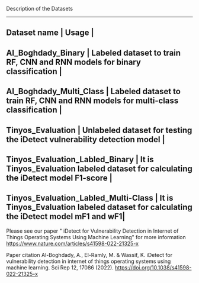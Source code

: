 Description of the Datasets

-----------------------------------------------------------------------------------------------------------------------------
Dataset name                         |                                Usage                                                 |
-----------------------------------------------------------------------------------------------------------------------------
Al_Boghdady_Binary                   | Labeled dataset to train RF, CNN and RNN models for binary classification            |
-----------------------------------------------------------------------------------------------------------------------------
Al_Boghdady_Multi_Class              | Labeled dataset to train RF, CNN and RNN models for multi-class classification       |
-----------------------------------------------------------------------------------------------------------------------------
Tinyos_Evaluation                    | Unlabeled dataset for testing the iDetect vulnerability detection model              |
-----------------------------------------------------------------------------------------------------------------------------
Tinyos_Evaluation_Labled_Binary      | It is Tinyos_Evaluation labeled dataset for calculating the iDetect model F1-score   |
-----------------------------------------------------------------------------------------------------------------------------
Tinyos_Evaluation_Labled_Multi-Class | It is Tinyos_Evaluation labeled dataset for calculating the iDetect model mF1 and wF1|
-----------------------------------------------------------------------------------------------------------------------------

Please see our paper " iDetect for Vulnerability Detection in Internet of Things Operating Systems Using Machine Learning" for more information
https://www.nature.com/articles/s41598-022-21325-x

Paper citation 
Al-Boghdady, A., El-Ramly, M. & Wassif, K. iDetect for vulnerability detection in internet of things operating systems using machine learning. Sci Rep 12, 17086 (2022). https://doi.org/10.1038/s41598-022-21325-x
